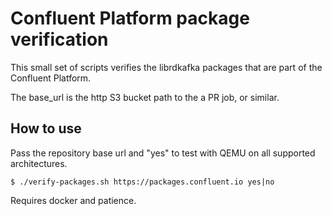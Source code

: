 # Confluent Platform package verification

This small set of scripts verifies the librdkafka packages that
are part of the Confluent Platform.

The base_url is the http S3 bucket path to the a PR job, or similar.

## How to use
Pass the repository base url and "yes" to test with QEMU on all
supported architectures.

```
$ ./verify-packages.sh https://packages.confluent.io yes|no
```

Requires docker and patience.

